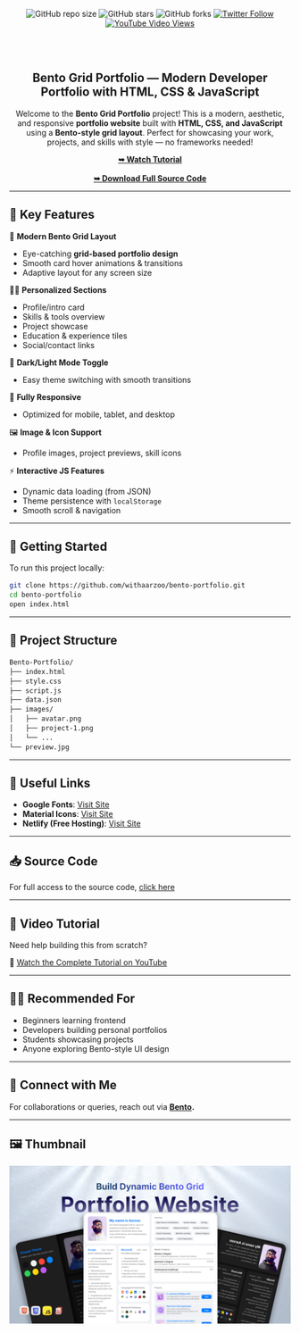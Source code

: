<div align="center">

![GitHub repo size](https://img.shields.io/github/repo-size/withaarzoo/bento-portfolio)
![GitHub stars](https://shields.io/github/stars/withaarzoo/bento-portfolio?style=social)
![GitHub forks](https://shields.io/github/forks/withaarzoo/bento-portfolio?style=social)
[![Twitter Follow](https://shields.io/twitter/follow/withaarzoo?style=social)](https://twitter.com/intent/follow?screen_name=withaarzoo)
[![YouTube Video Views](https://shields.io/youtube/views/SAu7e09vXoQ?style=social)](https://youtu.be/hmgG97mU-oo)

  <br />
  <br />

  <h2 align="center">Bento Grid Portfolio — Modern Developer Portfolio with HTML, CSS & JavaScript</h2>

Welcome to the **Bento Grid Portfolio** project! This is a modern, aesthetic, and responsive **portfolio website** built with **HTML, CSS, and JavaScript** using a **Bento-style grid layout**. Perfect for showcasing your work, projects, and skills with style — no frameworks needed!

  <div>
    <a href="https://youtu.be/dh_1i0XyxQw"><strong>➥ Watch Tutorial</strong></a>
    <br>
    <br>
    <a href="https://t.me/codewithaarzoo"><strong>➥ Download Full Source Code</strong></a>
  </div>

</div>

---

## 📌 Key Features

🎨 **Modern Bento Grid Layout**  
- Eye-catching **grid-based portfolio design**  
- Smooth card hover animations & transitions  
- Adaptive layout for any screen size  

🧑‍💻 **Personalized Sections**  
- Profile/intro card  
- Skills & tools overview  
- Project showcase  
- Education & experience tiles  
- Social/contact links  

🌙 **Dark/Light Mode Toggle**  
- Easy theme switching with smooth transitions  

📱 **Fully Responsive**  
- Optimized for mobile, tablet, and desktop  

🖼️ **Image & Icon Support**  
- Profile images, project previews, skill icons  

⚡ **Interactive JS Features**  
- Dynamic data loading (from JSON)  
- Theme persistence with `localStorage`  
- Smooth scroll & navigation  

---

## 🚀 Getting Started

To run this project locally:

```bash
git clone https://github.com/withaarzoo/bento-portfolio.git
cd bento-portfolio
open index.html
````

---

## 📂 Project Structure

```bash
Bento-Portfolio/
├── index.html
├── style.css
├── script.js
├── data.json
├── images/
│   ├── avatar.png
│   ├── project-1.png
│   └── ...
└── preview.jpg
```

---

## 🔗 Useful Links

* **Google Fonts**: [Visit Site](https://fonts.google.com/)
* **Material Icons**: [Visit Site](https://fonts.google.com/icons)
* **Netlify (Free Hosting)**: [Visit Site](https://www.netlify.com/)

---

## 📥 Source Code

For full access to the source code, [click here](https://t.me/codewithaarzoo)

---

## 🎥 Video Tutorial

Need help building this from scratch?

📌 [Watch the Complete Tutorial on YouTube](https://youtu.be/hmgG97mU-oo)

---

## 🧑‍💻 Recommended For

* Beginners learning frontend
* Developers building personal portfolios
* Students showcasing projects
* Anyone exploring Bento-style UI design

---

## 🤝 Connect with Me

For collaborations or queries, reach out via **[Bento](https://bento.me/withaarzoo).**

---

## 🖼️ Thumbnail

![Thumbnail](./preview.png "thumbnail")




